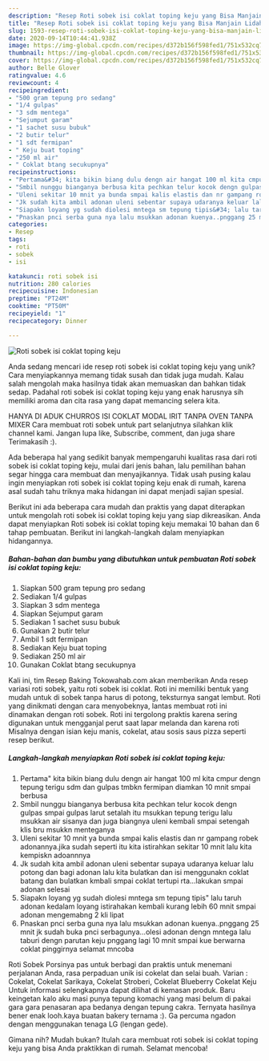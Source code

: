 ```yaml
---
description: "Resep Roti sobek isi coklat toping keju yang Bisa Manjain Lidah"
title: "Resep Roti sobek isi coklat toping keju yang Bisa Manjain Lidah"
slug: 1593-resep-roti-sobek-isi-coklat-toping-keju-yang-bisa-manjain-lidah
date: 2020-09-14T10:44:41.938Z
image: https://img-global.cpcdn.com/recipes/d372b156f598fed1/751x532cq70/roti-sobek-isi-coklat-toping-keju-foto-resep-utama.jpg
thumbnail: https://img-global.cpcdn.com/recipes/d372b156f598fed1/751x532cq70/roti-sobek-isi-coklat-toping-keju-foto-resep-utama.jpg
cover: https://img-global.cpcdn.com/recipes/d372b156f598fed1/751x532cq70/roti-sobek-isi-coklat-toping-keju-foto-resep-utama.jpg
author: Belle Glover
ratingvalue: 4.6
reviewcount: 4
recipeingredient:
- "500 gram tepung pro sedang"
- "1/4 gulpas"
- "3 sdm mentega"
- "Sejumput garam"
- "1 sachet susu bubuk"
- "2 butir telur"
- "1 sdt fermipan"
- " Keju buat toping"
- "250 ml air"
- " Coklat btang secukupnya"
recipeinstructions:
- "Pertama&#34; kita bikin biang dulu dengn air hangat 100 ml kita cmpur dengn tepung terigu sdm dan gulpas tmbkn fermipan diamkan 10 mnit smpai berbusa"
- "Smbil nunggu bianganya berbusa kita pechkan telur kocok dengn gulpas smpai gulpas larut setalah itu msukkan tepung terigu lalu msukkan air sisanya dan juga biangnya uleni kembali smpai setengah klis bru msukkn menteganya"
- "Uleni sekitar 10 mnit ya bunda smpai kalis elastis dan nr gampang robek adonannya.jika sudah seperti itu kita istirahkan sekitar 10 mnit lalu kita kempiskn adoannnya"
- "Jk sudah kita ambil adonan uleni sebentar supaya udaranya keluar lalu potong dan bagi adonan lalu kita bulatkan dan isi menggunakn coklat batang dan bulatkan kmbali smpai coklat tertupi rta...lakukan smpai adonan selesai"
- "Siapakn loyang yg sudah diolesi mntega sm tepung tipis&#34; lalu taruh adonan kedalam loyang istirahakan kembali kurang lebih 60 mnit smpai adonan mengemabng 2 kli lipat"
- "Pnaskan pnci serba guna nya lalu msukkan adonan kuenya..pnggang 25 mnit jk sudah buka pnci serbagunya...olesi adonan dengn mntega lalu taburi dengn parutan keju pnggang lagi 10 mnit smpai kue berwarna coklat pinggirnya selamat mncoba"
categories:
- Resep
tags:
- roti
- sobek
- isi

katakunci: roti sobek isi 
nutrition: 280 calories
recipecuisine: Indonesian
preptime: "PT24M"
cooktime: "PT50M"
recipeyield: "1"
recipecategory: Dinner

---
```



![Roti sobek isi coklat toping keju](https://img-global.cpcdn.com/recipes/d372b156f598fed1/751x532cq70/roti-sobek-isi-coklat-toping-keju-foto-resep-utama.jpg)

Anda sedang mencari ide resep roti sobek isi coklat toping keju yang unik? Cara menyiapkannya memang tidak susah dan tidak juga mudah. Kalau salah mengolah maka hasilnya tidak akan memuaskan dan bahkan tidak sedap. Padahal roti sobek isi coklat toping keju yang enak harusnya sih memiliki aroma dan cita rasa yang dapat memancing selera kita.

HANYA DI ADUK CHURROS ISI COKLAT MODAL IRIT TANPA OVEN TANPA MIXER Cara membuat roti sobek untuk part selanjutnya silahkan klik channel kami. Jangan lupa like, Subscribe, comment, dan juga share Terimakasih :).

Ada beberapa hal yang sedikit banyak mempengaruhi kualitas rasa dari roti sobek isi coklat toping keju, mulai dari jenis bahan, lalu pemilihan bahan segar hingga cara membuat dan menyajikannya. Tidak usah pusing kalau ingin menyiapkan roti sobek isi coklat toping keju enak di rumah, karena asal sudah tahu triknya maka hidangan ini dapat menjadi sajian spesial.


Berikut ini ada beberapa cara mudah dan praktis yang dapat diterapkan untuk mengolah roti sobek isi coklat toping keju yang siap dikreasikan. Anda dapat menyiapkan Roti sobek isi coklat toping keju memakai 10 bahan dan 6 tahap pembuatan. Berikut ini langkah-langkah dalam menyiapkan hidangannya.

<!--inarticleads1-->

##### Bahan-bahan dan bumbu yang dibutuhkan untuk pembuatan Roti sobek isi coklat toping keju:

1. Siapkan 500 gram tepung pro sedang
1. Sediakan 1/4 gulpas
1. Siapkan 3 sdm mentega
1. Siapkan Sejumput garam
1. Sediakan 1 sachet susu bubuk
1. Gunakan 2 butir telur
1. Ambil 1 sdt fermipan
1. Sediakan  Keju buat toping
1. Sediakan 250 ml air
1. Gunakan  Coklat btang secukupnya


Kali ini, tim Resep Baking Tokowahab.com akan memberikan Anda resep variasi roti sobek, yaitu roti sobek isi coklat. Roti ini memiliki bentuk yang mudah untuk di sobek tanpa harus di potong, teksturnya sangat lembut. Roti yang dinikmati dengan cara menyobeknya, lantas membuat roti ini dinamakan dengan roti sobek. Roti ini tergolong praktis karena sering digunakan untuk mengganjal perut saat lapar melanda dan karena roti Misalnya dengan isian keju manis, cokelat, atau sosis saus pizza seperti resep berikut. 

<!--inarticleads2-->

##### Langkah-langkah menyiapkan Roti sobek isi coklat toping keju:

1. Pertama&#34; kita bikin biang dulu dengn air hangat 100 ml kita cmpur dengn tepung terigu sdm dan gulpas tmbkn fermipan diamkan 10 mnit smpai berbusa
1. Smbil nunggu bianganya berbusa kita pechkan telur kocok dengn gulpas smpai gulpas larut setalah itu msukkan tepung terigu lalu msukkan air sisanya dan juga biangnya uleni kembali smpai setengah klis bru msukkn menteganya
1. Uleni sekitar 10 mnit ya bunda smpai kalis elastis dan nr gampang robek adonannya.jika sudah seperti itu kita istirahkan sekitar 10 mnit lalu kita kempiskn adoannnya
1. Jk sudah kita ambil adonan uleni sebentar supaya udaranya keluar lalu potong dan bagi adonan lalu kita bulatkan dan isi menggunakn coklat batang dan bulatkan kmbali smpai coklat tertupi rta...lakukan smpai adonan selesai
1. Siapakn loyang yg sudah diolesi mntega sm tepung tipis&#34; lalu taruh adonan kedalam loyang istirahakan kembali kurang lebih 60 mnit smpai adonan mengemabng 2 kli lipat
1. Pnaskan pnci serba guna nya lalu msukkan adonan kuenya..pnggang 25 mnit jk sudah buka pnci serbagunya...olesi adonan dengn mntega lalu taburi dengn parutan keju pnggang lagi 10 mnit smpai kue berwarna coklat pinggirnya selamat mncoba


Roti Sobek Porsinya pas untuk berbagi dan praktis untuk menemani perjalanan Anda, rasa perpaduan unik isi cokelat dan selai buah. Varian : Cokelat, Cokelat Sarikaya, Cokelat Stroberi, Cokelat Blueberry Cokelat Keju Untuk informasi selengkapnya dapat dilihat di kemasan produk. Baru keingetan kalo aku masi punya tepung komachi yang masi belum di pakai gara gara penasaran apa bedanya dengan tepung cakra. Ternyata hasilnya bener enak looh.kaya buatan bakery ternama :). Ga percuma ngadon dengan menggunakan tenaga LG (lengan gede). 

Gimana nih? Mudah bukan? Itulah cara membuat roti sobek isi coklat toping keju yang bisa Anda praktikkan di rumah. Selamat mencoba!
